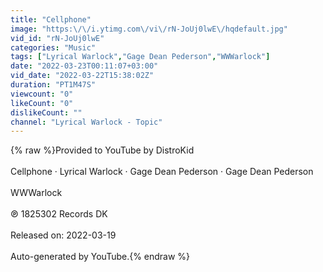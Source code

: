 ```yaml
---
title: "Cellphone"
image: "https:\/\/i.ytimg.com\/vi\/rN-JoUj0lwE\/hqdefault.jpg"
vid_id: "rN-JoUj0lwE"
categories: "Music"
tags: ["Lyrical Warlock","Gage Dean Pederson","WWWarlock"]
date: "2022-03-23T00:11:07+03:00"
vid_date: "2022-03-22T15:38:02Z"
duration: "PT1M47S"
viewcount: "0"
likeCount: "0"
dislikeCount: ""
channel: "Lyrical Warlock - Topic"
---
```

{% raw %}Provided to YouTube by DistroKid<br /><br />Cellphone · Lyrical Warlock · Gage Dean Pederson · Gage Dean Pederson<br /><br />WWWarlock<br /><br />℗ 1825302 Records DK<br /><br />Released on: 2022-03-19<br /><br />Auto-generated by YouTube.{% endraw %}
